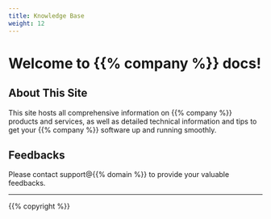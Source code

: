 ```yaml
---
title: Knowledge Base
weight: 12
---
```


# Welcome to {{% company %}} docs!

## About This Site
This site hosts all comprehensive information on {{% company %}} products and services, as well as detailed technical information and tips to get your {{% company %}} software up and running smoothly.

## Feedbacks
Please contact support@{{% domain %}} to provide your valuable feedbacks.

<hr>
{{% copyright %}}
